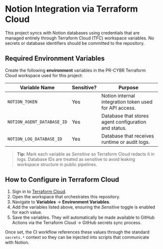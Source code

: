 # Notion Integration via Terraform Cloud

This project syncs with Notion databases using credentials that are managed entirely through Terraform Cloud (TFC) workspace variables. No secrets or database identifiers should be committed to the repository.

## Required Environment Variables

Create the following **environment** variables in the PR-CYBR Terraform Cloud workspace used for this project:

| Variable Name | Sensitive? | Purpose |
| --- | --- | --- |
| `NOTION_TOKEN` | Yes | Notion internal integration token used for API access. |
| `NOTION_AGENT_DATABASE_ID` | Yes | Database that stores agent configuration and status. |
| `NOTION_LOG_DATABASE_ID` | Yes | Database that receives runtime or audit logs. |

> **Tip:** Mark each variable as *Sensitive* so Terraform Cloud redacts it in logs. Database IDs are treated as sensitive to avoid leaking workspace structure in public pipelines.

## How to Configure in Terraform Cloud

1. Sign in to [Terraform Cloud](https://app.terraform.io/).
2. Open the workspace that orchestrates this repository.
3. Navigate to **Variables** → **Environment Variables**.
4. Add the variables listed above, ensuring the *Sensitive* toggle is enabled for each value.
5. Save the variables. They will automatically be made available to GitHub Actions via the Terraform Cloud → GitHub secrets sync process.

Once set, the CI workflow references these values through the standard `secrets.*` context so they can be injected into scripts that communicate with Notion.
